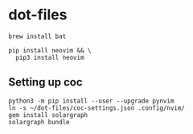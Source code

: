 # dot-files

```
brew install bat

pip install neovim && \
  pip3 install neovim
```

## Setting up coc

```
python3 -m pip install --user --upgrade pynvim
ln -s ~/dot-files/coc-settings.json .config/nvim/
gem install solargraph
solargraph bundle
```
